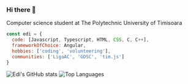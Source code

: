 ### Hi there 👋

<p>Computer science student at The Polytechnic University of Timisoara</p>

```javascript
const edi = {
  code: [Javascript, Typescript, HTML, CSS, C, C++],
  frameworkOfChoice: Angular,
  hobbies: ['coding', 'volunteering'],
  communities: ['LigaAC', 'GDSC', 'tim.js']
}
```
![Edi's GitHub stats](https://github-readme-stats.vercel.app/api?username=edi334&layout=compact&count_private=true)
![Top Languages](https://github-readme-stats.vercel.app/api/top-langs/?username=edi334&layout=compact)
